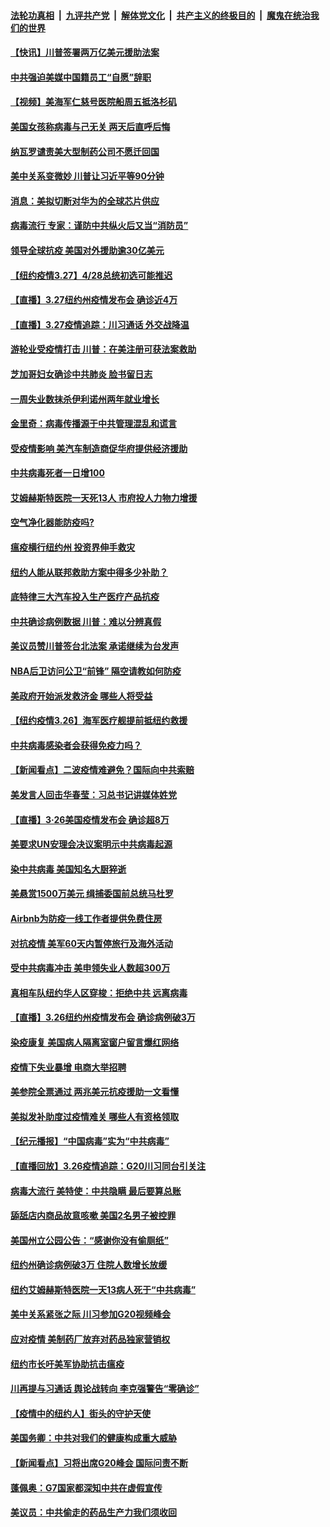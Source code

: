 ####  [法轮功真相](../../../../basic/blob/master/README.md?t=03280601) &nbsp;|&nbsp; [九评共产党](../../../../9ping.md/blob/master/README.md?t=03280601) &nbsp;|&nbsp; [解体党文化](../../../../jtdwh.md/blob/master/README.md?t=03280601)  &nbsp;|&nbsp; [共产主义的终极目的](../../../../gczydzjmd.md/blob/master/README.md?t=03280601) &nbsp;|&nbsp; [魔鬼在统治我们的世界](../../../../mgztzwmdsj.md/blob/master/README.md?t=03280601) 

#### [【快讯】川普签署两万亿美元援助法案](../pages/nsc412/n11981488.md?t=03280601) 

#### [中共强迫美媒中国籍员工“自愿”辞职](../pages/nsc412/n11981503.md?t=03280601) 

#### [【视频】美海军仁慈号医院船周五抵洛杉矶](../pages/nsc412/n11981422.md?t=03280601) 

#### [美国女孩称病毒与己无关 两天后直呼后悔](../pages/nsc412/n11981288.md?t=03280601) 

#### [纳瓦罗谴责美大型制药公司不愿迁回国](../pages/nsc412/n11981005.md?t=03280601) 

#### [美中关系变微妙 川普让习近平等90分钟](../pages/nsc412/n11981409.md?t=03280601) 

#### [消息：美拟切断对华为的全球芯片供应](../pages/nsc412/n11981413.md?t=03280601) 

#### [病毒流行 专家：谨防中共纵火后又当“消防员”](../pages/nsc412/n11980888.md?t=03280601) 

#### [领导全球抗疫 美国对外援助逾30亿美元](../pages/nsc412/n11981166.md?t=03280601) 

#### [【纽约疫情3.27】4/28总统初选可能推迟](../pages/nsc412/n11980298.md?t=03280601) 

#### [【直播】3.27纽约州疫情发布会 确诊近4万](../pages/nsc412/n11980924.md?t=03280601) 

#### [【直播】3.27疫情追踪：川习通话 外交战降温](../pages/nsc412/n11980585.md?t=03280601) 

#### [游轮业受疫情打击 川普：在美注册可获法案救助](../pages/nsc412/n11980329.md?t=03280601) 

#### [芝加哥妇女确诊中共肺炎 脸书留日志](../pages/nsc412/n11979609.md?t=03280601) 

#### [一周失业数抹杀伊利诺州两年就业增长](../pages/nsc412/n11979598.md?t=03280601) 

#### [金里奇：病毒传播源于中共管理混乱和谎言](../pages/nsc412/n11978657.md?t=03280601) 

#### [受疫情影响 美汽车制造商促华府提供经济援助](../pages/nsc412/n11979043.md?t=03280601) 

#### [中共病毒死者一日增100](../pages/nsc412/n11979198.md?t=03280601) 

#### [艾姆赫斯特医院一天死13人  市府投人力物力增援](../pages/nsc412/n11979204.md?t=03280601) 

#### [空气净化器能防疫吗?](../pages/nsc412/n11979190.md?t=03280601) 

#### [瘟疫横行纽约州 投资界伸手救灾](../pages/nsc412/n11979102.md?t=03280601) 

#### [纽约人能从联邦救助方案中得多少补助？](../pages/nsc412/n11979097.md?t=03280601) 

#### [底特律三大汽车投入生产医疗产品抗疫](../pages/nsc412/n11979158.md?t=03280601) 

#### [中共确诊病例数据 川普：难以分辨真假](../pages/nsc412/n11978904.md?t=03280601) 

#### [美议员赞川普签台北法案 承诺继续为台发声](../pages/nsc412/n11978795.md?t=03280601) 

#### [NBA后卫访问公卫“前锋” 隔空请教如何防疫](../pages/nsc412/n11978661.md?t=03280601) 

#### [美政府开始派发救济金 哪些人将受益](../pages/nsc412/n11978113.md?t=03280601) 

#### [【纽约疫情3.26】海军医疗舰提前抵纽约救援](../pages/nsc412/n11976839.md?t=03280601) 

#### [中共病毒感染者会获得免疫力吗？](../pages/nsc412/n11978477.md?t=03280601) 

#### [【新闻看点】二波疫情难避免？国际向中共索赔](../pages/nsc412/n11977729.md?t=03280601) 

#### [美发言人回击华春莹：习总书记讲媒体姓党](../pages/nsc412/n11977635.md?t=03280601) 

#### [【直播】3·26美国疫情发布会 确诊超8万](../pages/nsc412/n11977917.md?t=03280601) 

#### [美要求UN安理会决议案明示中共病毒起源](../pages/nsc412/n11978173.md?t=03280601) 

#### [染中共病毒 美国知名大厨猝逝](../pages/nsc412/n11978122.md?t=03280601) 

#### [美悬赏1500万美元 缉捕委国前总统马杜罗](../pages/nsc412/n11978054.md?t=03280601) 

#### [Airbnb为防疫一线工作者提供免费住房](../pages/nsc412/n11978057.md?t=03280601) 

#### [对抗疫情 美军60天内暂停旅行及海外活动](../pages/nsc412/n11977762.md?t=03280601) 

#### [受中共病毒冲击 美申领失业人数超300万](../pages/nsc412/n11977558.md?t=03280601) 

#### [真相车队纽约华人区穿梭：拒绝中共 远离病毒](../pages/nsc412/n11975850.md?t=03280601) 

#### [【直播】3.26纽约州疫情发布会 确诊病例破3万](../pages/nsc412/n11977474.md?t=03280601) 

#### [染疫康复 美国病人隔离室窗户留言爆红网络](../pages/nsc412/n11977306.md?t=03280601) 

#### [疫情下失业暴增 电商大举招聘](../pages/nsc412/n11977480.md?t=03280601) 

#### [美参院全票通过 两兆美元抗疫援助一文看懂](../pages/nsc412/n11977377.md?t=03280601) 

#### [美拟发补助度过疫情难关 哪些人有资格领取](../pages/nsc412/n11977427.md?t=03280601) 

#### [【纪元播报】“中国病毒”实为“中共病毒”](../pages/nsc412/n11977143.md?t=03280601) 

#### [【直播回放】3.26疫情追踪：G20川习同台引关注](../pages/nsc412/n11976949.md?t=03280601) 

#### [病毒大流行 美特使：中共隐瞒 最后要算总账](../pages/nsc412/n11976752.md?t=03280601) 

#### [舔舐店内商品故意咳嗽 美国2名男子被控罪](../pages/nsc412/n11976013.md?t=03280601) 

#### [美国州立公园公告：“感谢你没有偷厕纸”](../pages/nsc412/n11975746.md?t=03280601) 

#### [纽约州确诊病例破3万 住院人数增长放缓](../pages/nsc412/n11975870.md?t=03280601) 

#### [纽约艾姆赫斯特医院一天13病人死于“中共病毒”](../pages/nsc412/n11975841.md?t=03280601) 

#### [美中关系紧张之际 川习参加G20视频峰会](../pages/nsc412/n11975608.md?t=03280601) 

#### [应对疫情 美制药厂放弃对药品独家营销权](../pages/nsc412/n11975717.md?t=03280601) 

#### [纽约市长吁美军协助抗击瘟疫](../pages/nsc412/n11975863.md?t=03280601) 

#### [川再提与习通话 舆论战转向 李克强警告“零确诊”](../pages/nsc412/n11975965.md?t=03280601) 

#### [【疫情中的纽约人】街头的守护天使](../pages/nsc412/n11975263.md?t=03280601) 

#### [美国务卿：中共对我们的健康构成重大威胁](../pages/nsc412/n11975395.md?t=03280601) 

#### [【新闻看点】习将出席G20峰会 国际问责不断](../pages/nsc412/n11974512.md?t=03280601) 

#### [蓬佩奥：G7国家都深知中共在虚假宣传](../pages/nsc412/n11975036.md?t=03280601) 

#### [美议员：中共偷走的药品生产力我们须收回](../pages/nsc412/n11974998.md?t=03280601) 

